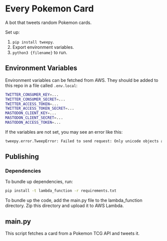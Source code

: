 # Every Pokemon Card

A bot that tweets random Pokemon cards.

Set up:

1. `pip install tweepy`.
2. Export environment variables.
3. `python3 {filename}` to run.

## Environment Variables

Environment variables can be fetched from AWS. They should be added to this repo
in a file called `.env.local`:

```bash
TWITTER_CONSUMER_KEY=...
TWITTER_CONSUMER_SECRET=...
TWITTER_ACCESS_TOKEN=...
TWITTER_ACCESS_TOKEN_SECRET=...
MASTODON_CLIENT_KEY=...
MASTODON_CLIENT_SECRET=...
MASTODON_ACCESS_TOKEN=...
```

If the variables are not set, you may see an error like this:

```bash
tweepy.error.TweepError: Failed to send request: Only unicode objects are escapable. Got None of type <class 'NoneType'>.
```

## Publishing

### Dependencies

To bundle up dependencies, run:

```bash
pip install -t lambda_function -r requirements.txt
```

To bundle up the code, add the main.py file to the lambda_function directory. Zip this
directory and upload it to AWS Lambda.

## main.py

This script fetches a card from a Pokemon TCG API and tweets it.
